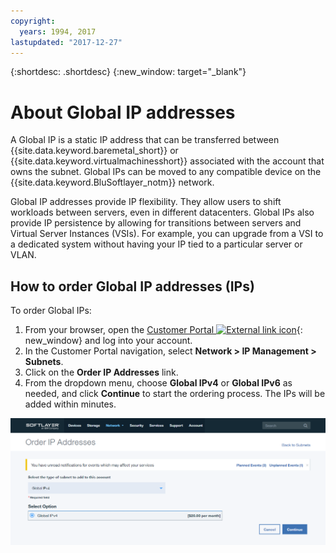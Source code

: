 ```yaml
---
copyright:
  years: 1994, 2017
lastupdated: "2017-12-27"
---
```


{:shortdesc: .shortdesc}
{:new_window: target="_blank"}

# About Global IP addresses

A Global IP is a static IP address that can be transferred between {{site.data.keyword.baremetal_short}} or {{site.data.keyword.virtualmachinesshort}} associated with the account that owns the subnet. Global IPs can be moved to any compatible device on the {{site.data.keyword.BluSoftlayer_notm}} network.

Global IP addresses provide IP flexibility. They allow users to shift workloads between servers, even in different datacenters. Global IPs also provide IP persistence by allowing for transitions between servers and Virtual Server Instances (VSIs). For example, you can upgrade from a VSI to a dedicated system without having your IP tied to a particular server or VLAN.

## How to order Global IP addresses (IPs)

To order Global IPs:

1. From your browser, open the [Customer Portal ![External link icon](../../icons/launch-glyph.svg "External link icon")](https://control.softlayer.com/){: new_window} and log into your account.
2. In the Customer Portal navigation, select **Network > IP Management > Subnets**.
3. Click on the **Order IP Addresses** link.
4. From the dropdown menu, choose **Global IPv4** or **Global IPv6** as needed, and click **Continue** to start the ordering process. The IPs will be added within minutes.

![Figure 1](images/1_2.png)
